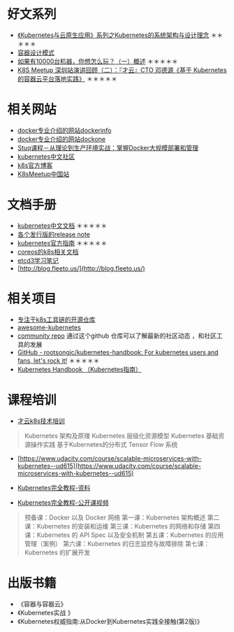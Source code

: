 <!-- toc -->
# 好文系列
- [《Kubernetes与云原生应用》系列之Kubernetes的系统架构与设计理念](http://www.infoq.com/cn/articles/kubernetes-and-cloud-native-applications-part01?utm_source=tuicool&utm_medium=referral)  ＊＊＊＊＊
- [容器设计模式](https://www.usenix.org/system/files/conference/hotcloud16/hotcloud16_burns.pdf)
- [如果有10000台机器，你想怎么玩？（一）概述](http://qinghua.github.io/kubernetes-in-mesos-1/) ＊＊＊＊＊
- [K8S Meetup 深圳站演讲回顾（二）：『才云』CTO 邓德源《基于 Kubernetes 的容器云平台落地实践》](https://caicloud.io/article_detail/581857d40f5c4ac8c7000001) ＊＊＊＊＊

# 相关网站
- [docker专业介绍的网站dockerinfo](http://www.dockerinfo.net/)
- [docker专业介绍的网站dockone](http://www.dockone.io/)
- [Stuq课程－从理论到生产环境实战：掌握Docker大规模部署和管理](http://www.stuq.org/course/detail/1049)
- [kubernetes中文社区](http://www.kubernetes.org.cn/)
- [k8s官方博客](http://blog.kubernetes.io/)
- [K8sMeetup中国站](http://www.kubespace.com/)

#  文档手册
- [kubernetes中文文档](https://www.gitbook.com/book/linfan1/kubernetes-chinese-docs/details) ＊＊＊＊＊
- [各个发行版的release note](https://github.com/kubernetes/kubernetes/blob/master/CHANGELOG.md/)
- [kubernetes官方指南](http://kubernetes.io/docs/) ＊＊＊＊＊
- [coreos的k8s相关文档](https://coreos.com/kubernetes/docs/1.3.6/index.html)
- [etcd3学习笔记](https://www.gitbook.com/book/skyao/leaning-etcd3)
- [http://blog.fleeto.us/](http://blog.fleeto.us/)

# 相关项目
- [专注于k8s工具链的开源仓库](https://github.com/k8sp)
- [awesome-kubernetes](http://ramitsurana.github.io/awesome-kubernetes/)
- [community repo](https://github.com/kubernetes/community) 通过这个github 仓库可以了解最新的社区动态 ，和社区工具的发展
- [GitHub - rootsongjc/kubernetes-handbook: For kubernetes users and fans, let's rock it!](https://github.com/rootsongjc/kubernetes-handbook) ＊＊＊＊＊
- [Kubernetes Handbook （Kubernetes指南）](https://github.com/feiskyer/kubernetes-handbook)

# 课程培训
- [才云k8s技术培训](http://www.itdks.com/dakashuo/playback/409)
> Kubernetes 架构及原理
> Kubernetes 层级化资源模型
> Kubernetes 基础资源操作实践
> 基于Kubernetes的分布式 Tensor Flow 系统

- [https://www.udacity.com/course/scalable-microservices-with-kubernetes--ud615](https://www.udacity.com/course/scalable-microservices-with-kubernetes--ud615)


- [Kubernetes完全教程-资料](https://github.com/jolestar/kubernetes-complete-course)
- [Kubernetes完全教程-公开课视频](http://edu.csdn.net/course/detail/6080)
> 预备课：Docker 以及 Docker 网络
第一课：Kubernetes 架构概述
第二课：Kubernetes 的安装和运维
第三课：Kubernetes 的网络和存储
第四课：Kubernetes 的 API Spec 以及安全机制
第五课：Kubernetes 的应用管理（案例）
第六课：Kubernetes 的日志监控与故障排除
第七课：Kubernetes 的扩展开发

# 出版书籍
- 《容器与容器云》
- 《Kubernetes实战 》
- 《Kubernetes权威指南:​从Docker到Kuberne​tes实践全接触(第2版)》
